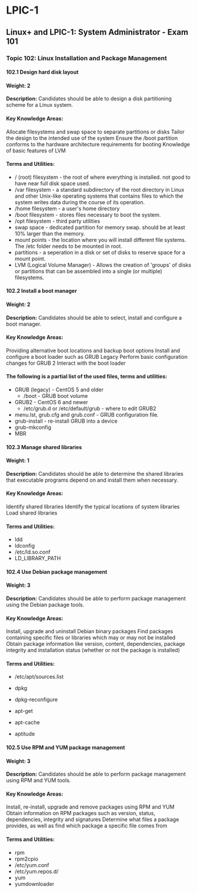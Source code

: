 # LPIC-1
## Linux+ and LPIC-1: System Administrator - Exam 101
### Topic 102: Linux Installation and Package Management

#### 102.1 Design hard disk layout

#### Weight: 2

**Description:** Candidates should be able to design a disk partitioning scheme for a Linux system.

#### Key Knowledge Areas:

Allocate filesystems and swap space to separate partitions or disks
Tailor the design to the intended use of the system
Ensure the /boot partition conforms to the hardware architecture requirements for booting
Knowledge of basic features of LVM
#### Terms and Utilities:

* / (root) filesystem - the root of where everything is installed. not good to have near full disk space used.
* /var filesystem - a standard subdirectory of the root directory in Linux and other Unix-like operating systems that contains files to which the system writes data during the course of its operation.
* /home filesystem - a user's home directory
* /boot filesystem - stores files necessary to boot the system.
* /opt filesystem - third party utilities
* swap space - dedicated partition for memory swap. should be at least 10% larger than the memory.
* mount points - the location where you will install different file systems. The /etc folder needs to be mounted in root.
* partitions - a seperation in a disk or set of disks to reserve space for a mount point.
* LVM (Logical Volume Manager) - Allows the creation of 'groups' of disks or partitions that can be assembled into a single (or
multiple) filesystems.
 

#### 102.2 Install a boot manager

#### Weight: 2

**Description:** Candidates should be able to select, install and configure a boot manager.

#### Key Knowledge Areas:

Providing alternative boot locations and backup boot options
Install and configure a boot loader such as GRUB Legacy
Perform basic configuration changes for GRUB 2
Interact with the boot loader
#### The following is a partial list of the used files, terms and utilities:

* GRUB (legacy) - CentOS 5 and older
     - /boot - GRUB boot volume
* GRUB2 - CentOS 6 and newer
     - /etc/grub.d or /etc/default/grub - where to edit GRUB2
* menu.lst, grub.cfg and grub.conf - GRUB configuration file.
* grub-install - re-install GRUB into a device
* grub-mkconfig
* MBR
 

#### 102.3 Manage shared libraries

#### Weight: 1

**Description:** Candidates should be able to determine the shared libraries that executable programs depend on and install them when necessary.

#### Key Knowledge Areas:

Identify shared libraries
Identify the typical locations of system libraries
Load shared libraries
#### Terms and Utilities:

* ldd
* ldconfig
* /etc/ld.so.conf
* LD_LIBRARY_PATH
 

#### 102.4 Use Debian package management

#### Weight: 3

**Description:** Candidates should be able to perform package management using the Debian package tools.

#### Key Knowledge Areas:

Install, upgrade and uninstall Debian binary packages
Find packages containing specific files or libraries which may or may not be installed
Obtain package information like version, content, dependencies, package integrity and installation status (whether or not the package is installed)
#### Terms and Utilities:

* /etc/apt/sources.list
* dpkg
* dpkg-reconfigure
* apt-get

* apt-cache

* aptitude

 

#### 102.5 Use RPM and YUM package management

#### Weight: 3

**Description:** Candidates should be able to perform package management using RPM and YUM tools.

#### Key Knowledge Areas:

Install, re-install, upgrade and remove packages using RPM and YUM
Obtain information on RPM packages such as version, status, dependencies, integrity and signatures
Determine what files a package provides, as well as find which package a specific file comes from
#### Terms and Utilities:

* rpm
* rpm2cpio
* /etc/yum.conf
* /etc/yum.repos.d/
* yum
* yumdownloader
